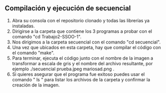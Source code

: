 ## Compilación y ejecución de secuencial

1. Abra su consola con el repositorio clonado y todas las librerías ya instaladas.
2. Dirigirse a la carpeta que contiene los 3 programas a probar con el comando "cd Trabajo2-SSOO-1".
3. Nos dirigimos a la carpeta secuencial con el comando "cd secuencial".
4. Una vez que ubicados en esta carpeta, hay que compilar el código con el comando "make". 
5. Para terminar, ejecuta el código junto con el nombre de la imagen a transformar a escala de gris y el nombre del archivo resultante, por ejemplo ./secuencial prueba.jpeg mariosad.png .
6. Si quieres asegurar que el programa fue exitoso puedes usar el comando " ls " para listar los archivos de la carpeta y confirmar la creación de la imagen.
